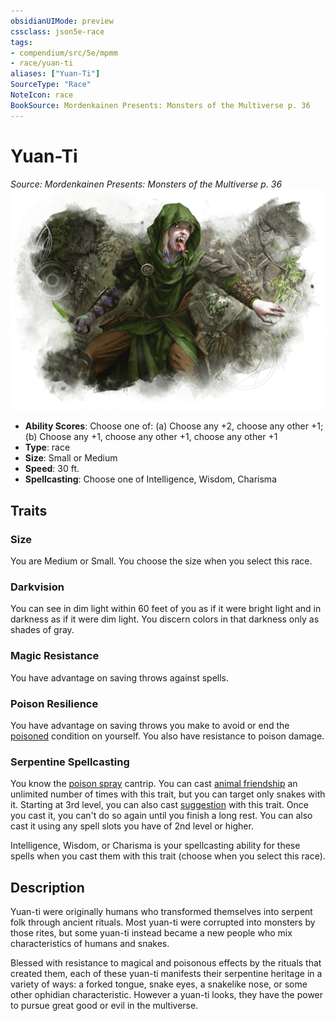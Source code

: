 ```yaml
---
obsidianUIMode: preview
cssclass: json5e-race
tags:
- compendium/src/5e/mpmm
- race/yuan-ti
aliases: ["Yuan-Ti"]
SourceType: "Race"
NoteIcon: race
BookSource: Mordenkainen Presents: Monsters of the Multiverse p. 36
---
```

# Yuan-Ti
*Source: Mordenkainen Presents: Monsters of the Multiverse p. 36*  
![](/3-Mechanics/CLI/races/img/yuan-ti.webp#right)  

- **Ability Scores**: Choose one of: (a) Choose any +2, choose any other +1; (b) Choose any +1, choose any other +1, choose any other +1
- **Type**: race
- **Size**: Small or Medium
- **Speed**: 30 ft.
- **Spellcasting**: Choose one of Intelligence, Wisdom, Charisma

## Traits

### Size

You are Medium or Small. You choose the size when you select this race.

### Darkvision

You can see in dim light within 60 feet of you as if it were bright light and in darkness as if it were dim light. You discern colors in that darkness only as shades of gray.

### Magic Resistance

You have advantage on saving throws against spells.

### Poison Resilience

You have advantage on saving throws you make to avoid or end the [poisoned](/3-Mechanics/CLI/rules/conditions.md#poisoned) condition on yourself. You also have resistance to poison damage.

### Serpentine Spellcasting

You know the [poison spray](/3-Mechanics/CLI/spells/poison-spray.md) cantrip. You can cast [animal friendship](/3-Mechanics/CLI/spells/animal-friendship.md) an unlimited number of times with this trait, but you can target only snakes with it. Starting at 3rd level, you can also cast [suggestion](/3-Mechanics/CLI/spells/suggestion.md) with this trait. Once you cast it, you can't do so again until you finish a long rest. You can also cast it using any spell slots you have of 2nd level or higher.

Intelligence, Wisdom, or Charisma is your spellcasting ability for these spells when you cast them with this trait (choose when you select this race).

## Description

Yuan-ti were originally humans who transformed themselves into serpent folk through ancient rituals. Most yuan-ti were corrupted into monsters by those rites, but some yuan-ti instead became a new people who mix characteristics of humans and snakes.

Blessed with resistance to magical and poisonous effects by the rituals that created them, each of these yuan-ti manifests their serpentine heritage in a variety of ways: a forked tongue, snake eyes, a snakelike nose, or some other ophidian characteristic. However a yuan-ti looks, they have the power to pursue great good or evil in the multiverse.